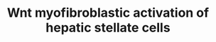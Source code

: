 ---
annotations:
- id: PW:0000003
  parent: signaling pathway
  type: Pathway Ontology
  value: signaling pathway
- id: CL:0000632
  parent: animal cell
  type: Cell Type Ontology
  value: hepatic stellate cell
- id: DOID:5082
  type: Disease Ontology
  value: liver cirrhosis
authors:
- AARandCo
- Egonw
- MirellaKalafati
- Khanspers
- Eweitz
description: This pathway is modeled after figure 5 from Kweon et al. The WNT signaling
  pathway activates Beta-catenin which inhibits serine and cysteine proteases. This
  inhibition  of these proteins increases MeCP2 stability and induces epigenetic repression
  of Ppar-y leading to hepatic stellate cell myofibroblastic activation causing liver
  fibrosis which can lead to liver cirrhosis.
last-edited: 2021-05-07
organisms:
- Rattus norvegicus
redirect_from:
- /index.php/Pathway:WP3649
- /instance/WP3649
- /instance/WP3649_rr116515
revision: r116515
schema-jsonld:
- '@context': https://schema.org/
  '@id': https://wikipathways.github.io/pathways/WP3649.html
  '@type': Dataset
  creator:
    '@type': Organization
    name: WikiPathways
  description: This pathway is modeled after figure 5 from Kweon et al. The WNT signaling
    pathway activates Beta-catenin which inhibits serine and cysteine proteases. This
    inhibition  of these proteins increases MeCP2 stability and induces epigenetic
    repression of Ppar-y leading to hepatic stellate cell myofibroblastic activation
    causing liver fibrosis which can lead to liver cirrhosis.
  keywords:
  - Beta-Catenin
  - DPI
  - Leupeptin
  - MeCP2
  - Ppar-y
  - Wnt-3a
  license: CC0
  name: Wnt myofibroblastic activation of hepatic stellate cells
seo: CreativeWork
title: Wnt myofibroblastic activation of hepatic stellate cells
wpid: WP3649
---